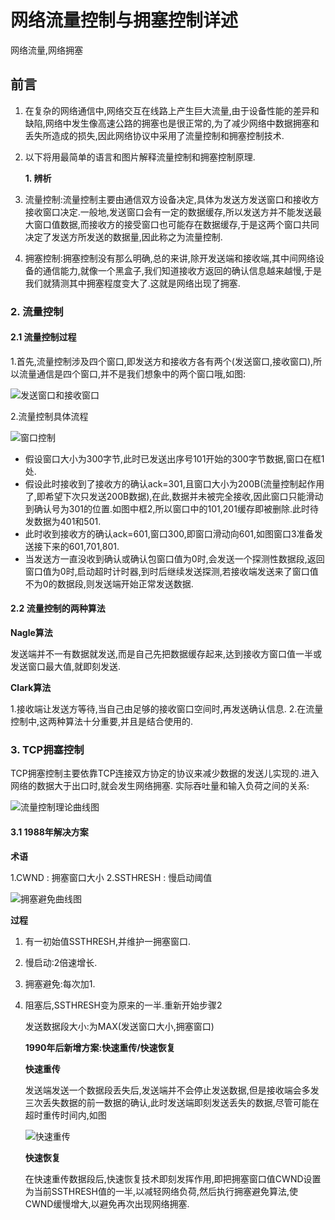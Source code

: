 # 网络流量控制与拥塞控制详述

网络流量,网络拥塞

## 前言

1. 在复杂的网络通信中,网络交互在线路上产生巨大流量,由于设备性能的差异和缺陷,网络中发生像高速公路的拥塞也是很正常的,为了减少网络中数据拥塞和丢失所造成的损失,因此网络协议中采用了流量控制和拥塞控制技术.
2. 以下将用最简单的语言和图片解释流量控制和拥塞控制原理.

   **1. 辨析**

3. 流量控制:流量控制主要由通信双方设备决定,具体为发送方发送窗口和接收方接收窗口决定.一般地,发送窗口会有一定的数据缓存,所以发送方并不能发送最大窗口值数据,而接收方的接受窗口也可能存在数据缓存,于是这两个窗口共同决定了发送方所发送的数据量,因此称之为流量控制.
4. 拥塞控制:拥塞控制没有那么明确,总的来讲,除开发送端和接收端,其中间网络设备的通信能力,就像一个黑盒子,我们知道接收方返回的确认信息越来越慢,于是我们就猜测其中拥塞程度变大了.这就是网络出现了拥塞.

### 2. 流量控制

#### 2.1 流量控制过程

1.首先,流量控制涉及四个窗口,即发送方和接收方各有两个\(发送窗口,接收窗口\),所以流量通信是四个窗口,并不是我们想象中的两个窗口哦,如图:

![&#x53D1;&#x9001;&#x7A97;&#x53E3;&#x548C;&#x63A5;&#x6536;&#x7A97;&#x53E3;](https://shaosim-image.oss-cn-chengdu.aliyuncs.com/发送窗口和接收窗口.jpg)

2.流量控制具体流程

![&#x7A97;&#x53E3;&#x63A7;&#x5236;](https://shaosim-image.oss-cn-chengdu.aliyuncs.com/窗口控制.png)

* 假设窗口大小为300字节,此时已发送出序号101开始的300字节数据,窗口在框1处.
* 假设此时接收到了接收方的确认ack=301,且窗口大小为200B\(流量控制起作用了,即希望下次只发送200B数据\),在此,数据并未被完全接收,因此窗口只能滑动到确认号为301的位置.如图中框2,所以窗口中的101,201缓存即被删除.此时待发数据为401和501.
* 此时收到接收方的确认ack=601,窗口300,即窗口滑动向601,如图窗口3准备发送接下来的601,701,801.
* 当发送方一直没收到确认或确认包窗口值为0时,会发送一个探测性数据段,返回窗口值为0时,启动超时计时器,到时后继续发送探测,若接收端发送来了窗口值不为0的数据段,则发送端开始正常发送数据.

#### 2.2  流量控制的两种算法

**Nagle算法**

发送端并不一有数据就发送,而是自己先把数据缓存起来,达到接收方窗口值一半或发送窗口最大值,就即刻发送.

**Clark算法**

1.接收端让发送方等待,当自己由足够的接收窗口空间时,再发送确认信息. 2.在流量控制中,这两种算法十分重要,并且是结合使用的.

### 3. TCP拥塞控制

TCP拥塞控制主要依靠TCP连接双方协定的协议来减少数据的发送儿实现的.进入网络的数据大于出口时,就会发生网络拥塞. 实际吞吐量和输入负荷之间的关系:

![&#x6D41;&#x91CF;&#x63A7;&#x5236;&#x7406;&#x8BBA;&#x66F2;&#x7EBF;&#x56FE;](https://shaosim-image.oss-cn-chengdu.aliyuncs.com/流量控制理论曲线图.png)

#### 3.1   1988年解决方案

**术语**

1.CWND : 拥塞窗口大小 2.SSTHRESH : 慢启动阈值

![&#x62E5;&#x585E;&#x907F;&#x514D;&#x66F2;&#x7EBF;&#x56FE;](https://shaosim-image.oss-cn-chengdu.aliyuncs.com/拥塞避免曲线图.png)

**过程**

1. 有一初始值SSTHRESH,并维护一拥塞窗口.
2. 慢启动:2倍速增长.
3. 拥塞避免:每次加1.
4. 阻塞后,SSTHRESH变为原来的一半.重新开始步骤2

   发送数据段大小:为MAX\(发送窗口大小,拥塞窗口\)

   **1990年后新增方案:快速重传/快速恢复**

   **快速重传**

   发送端发送一个数据段丢失后,发送端并不会停止发送数据,但是接收端会多发三次丢失数据的前一数据的确认,此时发送端即刻发送丢失的数据,尽管可能在超时重传时间内,如图

   ![&#x5FEB;&#x901F;&#x91CD;&#x4F20;](https://shaosim-image.oss-cn-chengdu.aliyuncs.com/快速重传.png)

   **快速恢复**

   在快速重传数据段后,快速恢复技术即刻发挥作用,即把拥塞窗口值CWND设置为当前SSTHRESH值的一半,以减轻网络负荷,然后执行拥塞避免算法,使CWND缓慢增大,以避免再次出现网络拥塞.

